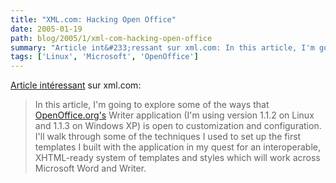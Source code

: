 ```yaml
---
title: "XML.com: Hacking Open Office"
date: 2005-01-19
path: blog/2005/1/xml-com-hacking-open-office
summary: "Article int&#233;ressant sur xml.com: In this article, I'm going to explore some of the ways that OpenOffice.org's Writer application (I'm using version 1.1.2 on Linux and 1.1.3 on Windows XP) is open to customization and configuration."
tags: ['Linux', 'Microsoft', 'OpenOffice']
---
```


<a href="http://www.xml.com/pub/a/2005/01/26/hacking-ooo.html">Article
int&#233;ressant</a> sur xml.com:

<blockquote>
In this article, I'm going to explore some of the ways
that <a href="http://openoffice.org/">OpenOffice.org's</a>
Writer application (I'm using version 1.1.2 on Linux and 1.1.3
on Windows XP) is open to customization and configuration.
I'll walk through some of the techniques I used to set up the
first templates I built with the application in my quest for
an interoperable, XHTML-ready system of templates and styles
which will work across Microsoft Word and Writer.
</blockquote>

